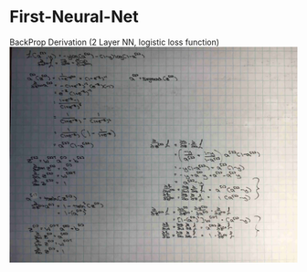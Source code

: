 # First-Neural-Net

BackProp Derivation (2 Layer NN, logistic loss function)
![Derivation](Images/Backprop-Derivation.jpg)
